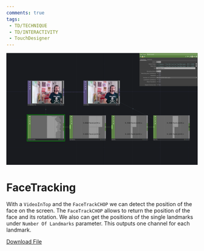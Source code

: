 ```yaml
---
comments: true
tags:
 - TD/TECHNIQUE
 - TD/INTERACTIVITY
 - TouchDesigner
---
```

![FaceTracking Img](../img/FaceTracking.png)
# FaceTracking
With a `VideoInTop` and the `FaceTrackCHOP` we can detect the position of the face on the screen. The `FaceTrackCHOP` allows to return the position of the face and its rotation. We also can get the positions of the single landmarks under `Number Of Landmarks` parameter. This outputs one channel for each landmark.

[Download File](../files/FaceTracking.tox)